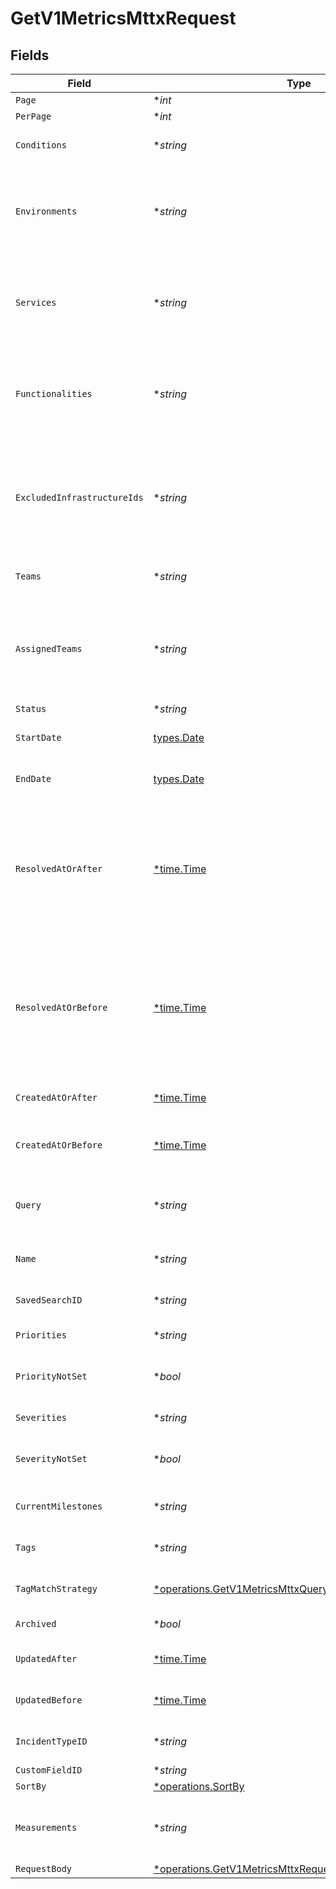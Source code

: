# GetV1MetricsMttxRequest


## Fields

| Field                                                                                                                                                                                         | Type                                                                                                                                                                                          | Required                                                                                                                                                                                      | Description                                                                                                                                                                                   |
| --------------------------------------------------------------------------------------------------------------------------------------------------------------------------------------------- | --------------------------------------------------------------------------------------------------------------------------------------------------------------------------------------------- | --------------------------------------------------------------------------------------------------------------------------------------------------------------------------------------------- | --------------------------------------------------------------------------------------------------------------------------------------------------------------------------------------------- |
| `Page`                                                                                                                                                                                        | **int*                                                                                                                                                                                        | :heavy_minus_sign:                                                                                                                                                                            | N/A                                                                                                                                                                                           |
| `PerPage`                                                                                                                                                                                     | **int*                                                                                                                                                                                        | :heavy_minus_sign:                                                                                                                                                                            | N/A                                                                                                                                                                                           |
| `Conditions`                                                                                                                                                                                  | **string*                                                                                                                                                                                     | :heavy_minus_sign:                                                                                                                                                                            | A JSON string that defines 'logic' and 'user_data'                                                                                                                                            |
| `Environments`                                                                                                                                                                                | **string*                                                                                                                                                                                     | :heavy_minus_sign:                                                                                                                                                                            | A comma separated list of environment IDs or 'is_empty' to filter for incidents with no impacted environments                                                                                 |
| `Services`                                                                                                                                                                                    | **string*                                                                                                                                                                                     | :heavy_minus_sign:                                                                                                                                                                            | A comma separated list of service IDs or 'is_empty' to filter for incidents with no impacted services                                                                                         |
| `Functionalities`                                                                                                                                                                             | **string*                                                                                                                                                                                     | :heavy_minus_sign:                                                                                                                                                                            | A comma separated list of functionality IDs or 'is_empty' to filter for incidents with no impacted functionalities                                                                            |
| `ExcludedInfrastructureIds`                                                                                                                                                                   | **string*                                                                                                                                                                                     | :heavy_minus_sign:                                                                                                                                                                            | A comma separated list of infrastructure IDs. Returns incidents that do not have the following infrastructure ids associated with them.                                                       |
| `Teams`                                                                                                                                                                                       | **string*                                                                                                                                                                                     | :heavy_minus_sign:                                                                                                                                                                            | A comma separated list of team IDs                                                                                                                                                            |
| `AssignedTeams`                                                                                                                                                                               | **string*                                                                                                                                                                                     | :heavy_minus_sign:                                                                                                                                                                            | A comma separated list of IDs for assigned teams or 'is_empty' to filter for incidents with no active team assignments                                                                        |
| `Status`                                                                                                                                                                                      | **string*                                                                                                                                                                                     | :heavy_minus_sign:                                                                                                                                                                            | Incident status                                                                                                                                                                               |
| `StartDate`                                                                                                                                                                                   | [types.Date](../../types/date.md)                                                                                                                                                             | :heavy_check_mark:                                                                                                                                                                            | Filters for incidents that started on or after this date                                                                                                                                      |
| `EndDate`                                                                                                                                                                                     | [types.Date](../../types/date.md)                                                                                                                                                             | :heavy_check_mark:                                                                                                                                                                            | Filters for incidents that started on or before this date                                                                                                                                     |
| `ResolvedAtOrAfter`                                                                                                                                                                           | [*time.Time](https://pkg.go.dev/time#Time)                                                                                                                                                    | :heavy_minus_sign:                                                                                                                                                                            | Filters for incidents that were resolved at or after this time. Combine this with the `current_milestones` parameter if you wish to omit incidents that were re-opened and are still active.  |
| `ResolvedAtOrBefore`                                                                                                                                                                          | [*time.Time](https://pkg.go.dev/time#Time)                                                                                                                                                    | :heavy_minus_sign:                                                                                                                                                                            | Filters for incidents that were resolved at or before this time. Combine this with the `current_milestones` parameter if you wish to omit incidents that were re-opened and are still active. |
| `CreatedAtOrAfter`                                                                                                                                                                            | [*time.Time](https://pkg.go.dev/time#Time)                                                                                                                                                    | :heavy_minus_sign:                                                                                                                                                                            | Filters for incidents that were created at or after this time                                                                                                                                 |
| `CreatedAtOrBefore`                                                                                                                                                                           | [*time.Time](https://pkg.go.dev/time#Time)                                                                                                                                                    | :heavy_minus_sign:                                                                                                                                                                            | Filters for incidents that were created at or before this time                                                                                                                                |
| `Query`                                                                                                                                                                                       | **string*                                                                                                                                                                                     | :heavy_minus_sign:                                                                                                                                                                            | A text query for an incident that searches on name, summary, and desciption                                                                                                                   |
| `Name`                                                                                                                                                                                        | **string*                                                                                                                                                                                     | :heavy_minus_sign:                                                                                                                                                                            | A query to search incidents by their name                                                                                                                                                     |
| `SavedSearchID`                                                                                                                                                                               | **string*                                                                                                                                                                                     | :heavy_minus_sign:                                                                                                                                                                            | The id of a previously saved search.                                                                                                                                                          |
| `Priorities`                                                                                                                                                                                  | **string*                                                                                                                                                                                     | :heavy_minus_sign:                                                                                                                                                                            | A text value of priority                                                                                                                                                                      |
| `PriorityNotSet`                                                                                                                                                                              | **bool*                                                                                                                                                                                       | :heavy_minus_sign:                                                                                                                                                                            | Flag for including incidents where priority has not been set                                                                                                                                  |
| `Severities`                                                                                                                                                                                  | **string*                                                                                                                                                                                     | :heavy_minus_sign:                                                                                                                                                                            | A text value of severity                                                                                                                                                                      |
| `SeverityNotSet`                                                                                                                                                                              | **bool*                                                                                                                                                                                       | :heavy_minus_sign:                                                                                                                                                                            | Flag for including incidents where severity has not been set                                                                                                                                  |
| `CurrentMilestones`                                                                                                                                                                           | **string*                                                                                                                                                                                     | :heavy_minus_sign:                                                                                                                                                                            | A comma separated list of current milestones                                                                                                                                                  |
| `Tags`                                                                                                                                                                                        | **string*                                                                                                                                                                                     | :heavy_minus_sign:                                                                                                                                                                            | A comma separated list of tags                                                                                                                                                                |
| `TagMatchStrategy`                                                                                                                                                                            | [*operations.GetV1MetricsMttxQueryParamTagMatchStrategy](../../models/operations/getv1metricsmttxqueryparamtagmatchstrategy.md)                                                               | :heavy_minus_sign:                                                                                                                                                                            | A matching strategy for the tags provided                                                                                                                                                     |
| `Archived`                                                                                                                                                                                    | **bool*                                                                                                                                                                                       | :heavy_minus_sign:                                                                                                                                                                            | Return archived incidents                                                                                                                                                                     |
| `UpdatedAfter`                                                                                                                                                                                | [*time.Time](https://pkg.go.dev/time#Time)                                                                                                                                                    | :heavy_minus_sign:                                                                                                                                                                            | Filters for incidents that were updated after this date                                                                                                                                       |
| `UpdatedBefore`                                                                                                                                                                               | [*time.Time](https://pkg.go.dev/time#Time)                                                                                                                                                    | :heavy_minus_sign:                                                                                                                                                                            | Filters for incidents that were updated before this date                                                                                                                                      |
| `IncidentTypeID`                                                                                                                                                                              | **string*                                                                                                                                                                                     | :heavy_minus_sign:                                                                                                                                                                            | A comma separated list of incident type IDs                                                                                                                                                   |
| `CustomFieldID`                                                                                                                                                                               | **string*                                                                                                                                                                                     | :heavy_minus_sign:                                                                                                                                                                            | N/A                                                                                                                                                                                           |
| `SortBy`                                                                                                                                                                                      | [*operations.SortBy](../../models/operations/sortby.md)                                                                                                                                       | :heavy_minus_sign:                                                                                                                                                                            | N/A                                                                                                                                                                                           |
| `Measurements`                                                                                                                                                                                | **string*                                                                                                                                                                                     | :heavy_minus_sign:                                                                                                                                                                            | Comma-separated list of measurements to include in the response                                                                                                                               |
| `RequestBody`                                                                                                                                                                                 | [*operations.GetV1MetricsMttxRequestBody](../../models/operations/getv1metricsmttxrequestbody.md)                                                                                             | :heavy_minus_sign:                                                                                                                                                                            | N/A                                                                                                                                                                                           |